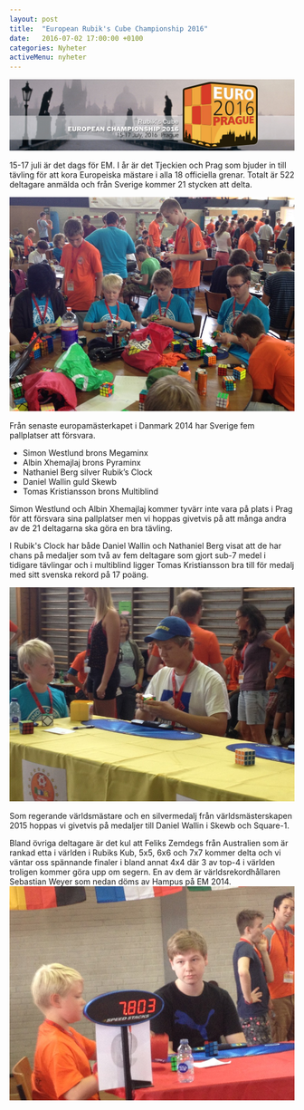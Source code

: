 ```yaml
---
layout: post
title:  "European Rubik's Cube Championship 2016"
date:   2016-07-02 17:00:00 +0100
categories: Nyheter
activeMenu: nyheter
---
```


![EM2016](/img/em2016banner.jpg)

15-17 juli är det dags för EM. I år är det Tjeckien och Prag som bjuder in till tävling för att kora Europeiska mästare i alla 18 officiella grenar. Totalt är 522 deltagare anmälda och från Sverige kommer 21 stycken att delta. 

![Svenskar EM2016](/img/SvenskabordetEM2014S.jpg)

Från senaste europamästerkapet i Danmark 2014 har Sverige fem pallplatser att försvara. 

* Simon Westlund brons Megaminx
* Albin Xhemajlaj brons Pyraminx
* Nathaniel Berg silver Rubik’s Clock
* Daniel Wallin guld Skewb
* Tomas Kristiansson brons Multiblind

Simon Westlund och Albin Xhemajlaj kommer tyvärr inte vara på plats i Prag för att försvara sina pallplatser men vi hoppas givetvis på att många andra av de 21 deltagarna ska göra en bra tävling. 

I Rubik's Clock har både Daniel Wallin och Nathaniel Berg visat att de har chans på medaljer som två av fem deltagare som gjort sub-7 medel i tidigare tävlingar och i multiblind ligger Tomas Kristiansson bra till för medalj med sitt svenska rekord på 17 poäng. 

![Hampus och Nathaniel EM 2014](/img/HampusoNathanielS.jpg)

Som regerande världsmästare och en silvermedalj från världsmästerskapen 2015 hoppas vi givetvis på medaljer till Daniel Wallin i Skewb och Square-1. 

Bland övriga deltagare är det kul att Feliks Zemdegs från Australien som är rankad etta i världen i Rubiks Kub, 5x5, 6x6 och 7x7 kommer delta och vi väntar oss spännande finaler i bland annat 4x4 där 3 av top-4 i världen troligen kommer göra upp om segern. En av dem är världsrekordhållaren Sebastian Weyer som nedan döms av Hampus på EM 2014. 
![Hampus dömer Sebastian Weyer EM 2014](/img/HdomerSebastianWeyerS.jpg)
